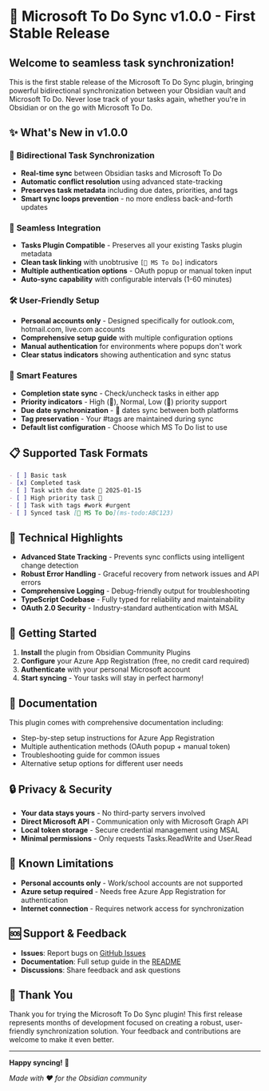 # 🚀 Microsoft To Do Sync v1.0.0 - First Stable Release

## Welcome to seamless task synchronization! 

This is the first stable release of the Microsoft To Do Sync plugin, bringing powerful bidirectional synchronization between your Obsidian vault and Microsoft To Do. Never lose track of your tasks again, whether you're in Obsidian or on the go with Microsoft To Do.

## ✨ What's New in v1.0.0

### 🔄 **Bidirectional Task Synchronization**
- **Real-time sync** between Obsidian tasks and Microsoft To Do
- **Automatic conflict resolution** using advanced state-tracking
- **Preserves task metadata** including due dates, priorities, and tags
- **Smart sync loops prevention** - no more endless back-and-forth updates

### 🔗 **Seamless Integration**
- **Tasks Plugin Compatible** - Preserves all your existing Tasks plugin metadata
- **Clean task linking** with unobtrusive `[🔗 MS To Do]` indicators
- **Multiple authentication options** - OAuth popup or manual token input
- **Auto-sync capability** with configurable intervals (1-60 minutes)

### 🛠️ **User-Friendly Setup**
- **Personal accounts only** - Designed specifically for outlook.com, hotmail.com, live.com accounts
- **Comprehensive setup guide** with multiple configuration options
- **Manual authentication** for environments where popups don't work
- **Clear status indicators** showing authentication and sync status

### 🎯 **Smart Features**
- **Completion state sync** - Check/uncheck tasks in either app
- **Priority indicators** - High (🔺), Normal, Low (🔻) priority support
- **Due date synchronization** - 📅 dates sync between both platforms
- **Tag preservation** - Your #tags are maintained during sync
- **Default list configuration** - Choose which MS To Do list to use

## 📋 **Supported Task Formats**

```markdown
- [ ] Basic task
- [x] Completed task
- [ ] Task with due date 📅 2025-01-15
- [ ] High priority task 🔺
- [ ] Task with tags #work #urgent
- [ ] Synced task [🔗 MS To Do](ms-todo:ABC123)
```

## 🔧 **Technical Highlights**

- **Advanced State Tracking** - Prevents sync conflicts using intelligent change detection
- **Robust Error Handling** - Graceful recovery from network issues and API errors
- **Comprehensive Logging** - Debug-friendly output for troubleshooting
- **TypeScript Codebase** - Fully typed for reliability and maintainability
- **OAuth 2.0 Security** - Industry-standard authentication with MSAL

## 🚀 **Getting Started**

1. **Install** the plugin from Obsidian Community Plugins
2. **Configure** your Azure App Registration (free, no credit card required)
3. **Authenticate** with your personal Microsoft account
4. **Start syncing** - Your tasks will stay in perfect harmony!

## 📖 **Documentation**

This plugin comes with comprehensive documentation including:
- Step-by-step setup instructions for Azure App Registration
- Multiple authentication methods (OAuth popup + manual token)
- Troubleshooting guide for common issues
- Alternative setup options for different user needs

## 🔒 **Privacy & Security**

- **Your data stays yours** - No third-party servers involved
- **Direct Microsoft API** - Communication only with Microsoft Graph API
- **Local token storage** - Secure credential management using MSAL
- **Minimal permissions** - Only requests Tasks.ReadWrite and User.Read

## 🐛 **Known Limitations**

- **Personal accounts only** - Work/school accounts are not supported
- **Azure setup required** - Needs free Azure App Registration for authentication
- **Internet connection** - Requires network access for synchronization

## 🆘 **Support & Feedback**

- **Issues**: Report bugs on [GitHub Issues](https://github.com/teomurgi/obsidian-mstodo-sync/issues)
- **Documentation**: Full setup guide in the [README](https://github.com/teomurgi/obsidian-mstodo-sync/blob/main/README.md)
- **Discussions**: Share feedback and ask questions

## 🙏 **Thank You**

Thank you for trying the Microsoft To Do Sync plugin! This first release represents months of development focused on creating a robust, user-friendly synchronization solution. Your feedback and contributions are welcome to make it even better.

---

**Happy syncing!** 🎉

*Made with ❤️ for the Obsidian community*
